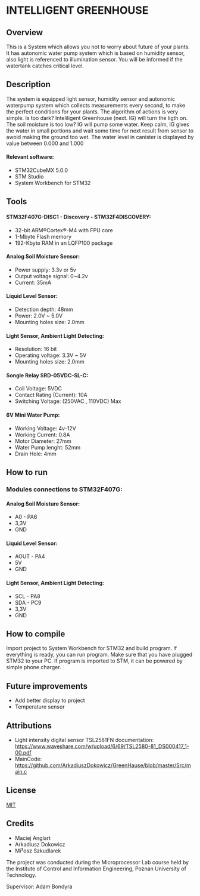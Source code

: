# INTELLIGENT GREENHOUSE

## Overview

This is a System which allows you not to worry about future of your plants. It has autonomic water pump system which is based on humidity sensor, also light is referenced to illumination sensor. You will be informed if the watertank catches critical level.

## Description

The system is equipped light sensor, humidity sensor and autonomic waterpump system which collects measurements every second, to make the perfect conditions for your plants. The algorithm of actions is very simple. Is too dark? Inteliligent Greenhouse (next. IG) will turn the ligth on. The soil moisture is too low? IG will pump some water. Keep calm, IG gives the water in small portions and wait some time for next result from sensor to awoid making the ground too wet. The water level in canister is displayed by value between 0.000 and 1.000

#### Relevant software:

- STM32CubeMX 5.0.0
- STM Studio
- System Workbench for STM32


## Tools

#### STM32F407G-DISC1 - Discovery - STM32F4DISCOVERY:
- 32-bit ARM®Cortex®-M4 with FPU core
- 1-Mbyte Flash memory
- 192-Kbyte RAM in an LQFP100 package

#### Analog Soil Moisture Sensor:
- Power supply: 3.3v or 5v
- Output voltage signal: 0~4.2v
- Current: 35mA

#### Liquid Level Sensor:
- Detection depth: 48mm
- Power: 2.0V ~ 5.0V
- Mounting holes size: 2.0mm

#### Light Sensor, Ambient Light Detecting:
- Resolution: 16 bit
- Operating voltage: 3.3V ~ 5V
- Mounting holes size: 2.0mm

#### Songle Relay SRD-05VDC-SL-C:
- Coil Voltage: 5VDC
- Contact Rating (Current): 10A
- Switching Voltage: (250VAC , 110VDC) Max

#### 6V Mini Water Pump:
- Working Voltage: 4v-12V
- Working Current: 0.8A
- Motor Diameter: 27mm
- Water Pump lenght: 52mm
- Drain Hole: 4mm

## How to run

### Modules connections to STM32F407G:
#### Analog Soil Moisture Sensor:
- A0 - PA6
- 3,3V 
- GND

#### Liquid Level Sensor:
- AOUT - PA4
- 5V
- GND

#### Light Sensor, Ambient Light Detecting:
- SCL - PA8
- SDA - PC9
- 3,3V
- GND


## How to compile

Import project to System Workbench for STM32 and build program. If everything is ready, you can run program. Make sure that you have plugged STM32 to your PC. If program is imported to STM, it can be powered by simple phone charger.

## Future improvements

- Add better display to project
- Temperature sensor

## Attributions

- Light intensity digital sensor TSL2581FN documentation:  https://www.waveshare.com/w/upload/6/69/TSL2580-81_DS000417_1-00.pdf
- MainCode: https://github.com/ArkadiuszDokowicz/GreenHause/blob/master/Src/main.c
## License

[MIT](https://choosealicense.com/licenses/mit/)



## Credits

- Maciej Anglart
- Arkadiusz Dokowicz
- Mi³osz Szkudlarek

The project was conducted during the Microprocessor Lab course held by the
Institute of Control and Information Engineering, Poznan University of Technology.

Supervisor: Adam Bondyra
